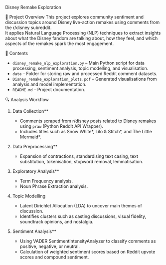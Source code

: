 Disney Remake Exploration

📌 Project Overview
This project explores community sentiment and discussion topics around Disney live-action remakes using comments from the r/disney subreddit.  
It applies Natural Language Processing (NLP) techniques to extract insights about what the Disney fandom are talking about, how they feel, and which aspects of the remakes spark the most engagement.

📂 Contents
- `disney_remake_nlp_exploration.py` – Main Python script for data processing, sentiment analysis, topic modelling, and visualisation.
- `data` – Folder for storing raw and processed Reddit comment datasets.
- `Disney_remake_exploration_plots.pdf` – Generated visualisations from analysis and model implementation.
- `README.md` – Project documentation.

🔍 Analysis Workflow
1. Data Collection**
   - Comments scraped from r/disney posts related to Disney remakes using `praw` (Python Reddit API Wrapper).
   - Includes titles such as Snow White*, Lilo & Stitch*, and The Little Mermaid*.

2. Data Preprocessing**
   - Expansion of contractions, standardising text casing, text substitution, tokenisation, stopword removal, lemmatisation.
     
3. Exploratory Analysis**
   - Term Frequency analysis.
   - Noun Phrase Extraction analysis.

4. Topic Modelling
   - Latent Dirichlet Allocation (LDA) to uncover main themes of discussion.
   - Identifies clusters such as casting discussions, visual fidelity, soundtrack opinions, and nostalgia.

5. Sentiment Analysis**
   - Using VADER SentimentIntensityAnalyzer to classify comments as positive, negative, or neutral.
   - Calculation of weighted sentiment scores based on Reddit upvote scores and compound sentiment.

